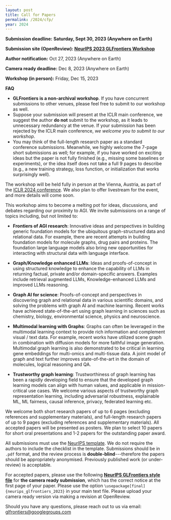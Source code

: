 ```yaml
---
layout: post
title: Call for Papers
permalink: /2024/cfp/
year: 2024
---
```


**Submission deadline:** **Saturday, Sept 30, 2023 (Anywhere on Earth)**<br>

**Submission site (OpenReview): [NeurIPS 2023 GLFrontiers Workshop](https://openreview.net/group?id=NeurIPS.cc/2023/Workshop/GLFrontiers)** <br>

**Author notification:** Oct 27, 2023 (Anywhere on Earth)

**Camera ready deadline:** Dec 8, 2023 (Anywhere on Earth)

**Workshop (in person):** Friday, Dec 15, 2023<br>

<!-- **Updates:** 
- Please use the following <a href="/files/neurips_glfrontiers_2023.sty" style="font-weight: bold;">NeurIPS GLFrontiers style file</a> for **the camera ready submission**, which has the correct notice at the first page of your paper. Please use the option `\usepackage[final]{neurips_glfrontiers_2023}` in your main text file. Please **upload your camera ready version via making a revision at OpenReview**. -->

**FAQ**
- **GLFrontiers is a non-archival workshop**. If you have concurrent submissions to other venues, please feel free to submit to our workshop as well.
- Suppose your submission will present at the ICLR main conference, we suggest the author **do not** submit to the workshop, as it leads to unnecessary redundancy at the venue. If your submission has been rejected by the ICLR main conference, *we welcome you to submit to our workshop*.
- You may think of the full-length research paper as a standard conference submissions. Meanwhile, we highly welcome the 7-page short submissions as well; for example, if you have worked on exciting ideas but the paper is not fully finished (e.g., missing some baselines or experiments), or the idea itself does not take a full 9 pages to describe (e.g., a new training strategy, loss function, or initialization that works surprisingly well).


The workshop will be held fully in person at the Vienna, Austria, as part of the [ICLR 2024 conference](https://iclr.cc/Conferences/2024).
We also plan to offer livestream for the event, and more details will come soon. 

This workshop aims to become a melting pot for ideas, discussions, and debates regarding our proximity to AGI. We invite submissions on a range of topics including, but not limited to:
- **Frontiers of AGI research**: Innovative ideas and perspectives in building generic foundation models for the ubiquitous graph-structured data and relational data. For example, there are recent attempts in building foundation models for molecule graphs, drug pairs and proteins. The foundation large language models also bring new opportunities for interacting with structural data with language interface.

- **Graph/Knowledge enhanced LLMs**: Ideas and proofs-of-concept in using structured knowledge to enhance the capability of LLMs in returning factual, private and/or domain-specific answers. Examples include retrieval augmented LLMs, Knowledge-enhanced LLMs and improved LLMs reasoning.

- **Graph AI for science**: Proofs-of-concept and perspectives in discovering graph and relational data in various scientific domains, and solving the problems with graph AI and machine learning. Recent works have achieved state-of-the-art using graph learning in sciences such as chemistry, biology, environmental science, physics and neuroscience.

- **Multimodal learning with Graphs**: Graphs can often be leveraged in the multimodal learning context to provide rich information and complement visual / text data. For example, recent works have utilized scene graph in combination with diffusion models for more faithful image generation. Multimodal graph learning is also demonstrated to be critical in learning gene embeddings for multi-omics and multi-tissue data. A joint model of graph and text further improves state-of-the-art in the domain of molecules, logical reasoning and QA.

- **Trustworthy graph learning**: Trustworthiness of graph learning has been a rapidly developing field to ensure that the developed graph learning models can align with human values, and applicable in mission-critical use cases. We welcome various aspects of trustworthy graph representation learning, including adversarial robustness, explainable ML, ML fairness, causal inference, privacy, federated learning etc.



We welcome both short research papers of up to 6 pages (excluding references and supplementary materials), and full-length research papers of up to 9 pages (excluding references and supplementary materials). 
All accepted papers will be presented as posters. 
We plan to select 10 papers for short oral presentations and 1-2 papers for the outstanding paper award.


All submissions must use the [NeurIPS template](https://nips.cc/Conferences/2023/PaperInformation/StyleFiles). We do not require the authors to include the checklist in the template. Submissions should be in `.pdf` format, and the review process is **double-blind**---therefore the papers should be appropriately anonymised. Previously published work (or under-review) is acceptable.

For accepted papers, please use the following <a href="/files/neurips_glfrontiers_2023.sty" style="font-weight: bold;">NeurIPS GLFrontiers style file</a> for **the camera ready submission**, which has the correct notice at the first page of your paper. Please use the option `\usepackage[final]{neurips_glfrontiers_2023}` in your main text file. Please upload your camera ready version via making a revision at OpenReview.



Should you have any questions, please reach out to us via email:<br>
[glfrontiers@googlegroups.com](mailto:glfrontiers@googlegroups.com)
